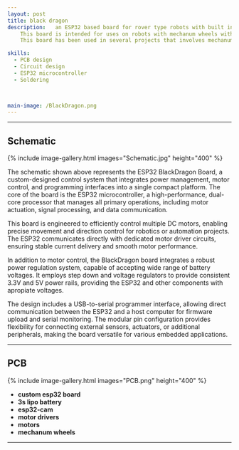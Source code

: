 ```yaml
---
layout: post
title: black dragon
description:   an ESP32 based board for rover type robots with built in BLE and WIFI connectivity.
    This board is intended for uses on robots with mechanum wheels with built in motor drivers and powered by a 2S - 4s lipo batteries.
    This board has been used in several projects that involves mechanum wheels i.e. the surveilance bot with built in camera module.

skills: 
  - PCB design
  - Circuit design
  - ESP32 microcontroller
  - Soldering
  


main-image: /BlackDragon.png
---
```


---
##  Schematic 
{% include image-gallery.html images="Schematic.jpg" height="400" %}

The schematic shown above represents the ESP32 BlackDragon Board, a custom-designed control system that integrates power management, motor control, and programming interfaces into a single compact platform. The core of the board is the ESP32 microcontroller, a high-performance, dual-core processor that manages all primary operations, including motor actuation, signal processing, and data communication.

This board is engineered to efficiently control multiple DC motors, enabling precise movement and direction control for robotics or automation projects. The ESP32 communicates directly with dedicated motor driver circuits, ensuring stable current delivery and smooth motor performance.

In addition to motor control, the BlackDragon board integrates a robust power regulation system, capable of accepting wide range of battery voltages. It employs step down and voltage regulators to provide consistent 3.3V and 5V power rails, providing the ESP32 and other components with apropiate voltages.

The design includes a USB-to-serial programmer interface, allowing direct communication between the ESP32 and a host computer for firmware upload and serial monitoring. The modular pin configuration provides flexibility for connecting external sensors, actuators, or additional peripherals, making the board versatile for various embedded applications.


---

##  PCB 
{% include image-gallery.html images="PCB.png" height="400" %}

- **custom esp32 board** 
- **3s lipo battery**
- **esp32-cam**
- **motor drivers** 
- **motors** 
- **mechanum wheels** 


---

